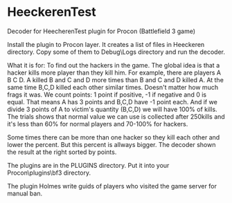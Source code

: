 # HeeckerenTest
Decoder for HeecherenTest plugin for Procon (Battlefield 3 game)

Install the plugin to Procon layer. It creates a list of files in Heeckeren directory. 
Copy some of them to Debug\Logs directory and run the decoder.

What it is for: To find out the hackers in the game.
The global idea is that a hacker kills more player than they kill him.
For example, there are players A B C D. A killed B and C and D more times than B and C and D killed A.
At the same time B,C,D killed each other similar times. Doesn't matter how much frags it was. We count points:
1 point if positive, -1 if negative and 0 is equal. That means A has 3 points and B,C,D have -1 point each.
And if we divide 3 points of A to victim's quantity (B,C,D) we will have 100% of kills.
The trials shows that normal value we can use is collected after 250kills and it's less than 60% for normal players and 70-100% for hackers.

Some times there can be more than one hacker so they kill each other and lower the percent. But this percent is allways bigger.
The decoder shown the result at the right sorted by points.

The plugins are in the PLUGINS directory. Put it into your Procon\plugins\bf3 directory.

The plugin Holmes write guids of players who visited the game server for manual ban.
